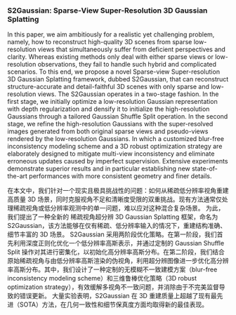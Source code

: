 ### S2Gaussian: Sparse-View Super-Resolution 3D Gaussian Splatting

In this paper, we aim ambitiously for a realistic yet challenging problem, namely, how to reconstruct high-quality 3D scenes from sparse low-resolution views that simultaneously suffer from deficient perspectives and clarity. Whereas existing methods only deal with either sparse views or low-resolution observations, they fail to handle such hybrid and complicated scenarios. To this end, we propose a novel Sparse-view Super-resolution 3D Gaussian Splatting framework, dubbed S2Gaussian, that can reconstruct structure-accurate and detail-faithful 3D scenes with only sparse and low-resolution views. The S2Gaussian operates in a two-stage fashion. In the first stage, we initially optimize a low-resolution Gaussian representation with depth regularization and densify it to initialize the high-resolution Gaussians through a tailored Gaussian Shuffle Split operation. In the second stage, we refine the high-resolution Gaussians with the super-resolved images generated from both original sparse views and pseudo-views rendered by the low-resolution Gaussians. In which a customized blur-free inconsistency modeling scheme and a 3D robust optimization strategy are elaborately designed to mitigate multi-view inconsistency and eliminate erroneous updates caused by imperfect supervision. Extensive experiments demonstrate superior results and in particular establishing new state-of-the-art performances with more consistent geometry and finer details.

在本文中，我们针对一个现实且极具挑战性的问题：如何从稀疏低分辨率视角重建高质量 3D 场景，同时克服视角不足和清晰度受限的双重挑战。现有方法通常仅处理稀疏视角或低分辨率观测中的单一问题，难以应对这种混合复杂场景。
为此，我们提出了一种全新的 稀疏视角超分辨 3D Gaussian Splatting 框架，命名为 S2Gaussian，该方法能够在仅有稀疏、低分辨率输入的情况下，重建结构准确、细节丰富的 3D 场景。
S2Gaussian 采用两阶段优化策略。在第一阶段，我们首先利用深度正则化优化一个低分辨率高斯表示，并通过定制的 Gaussian Shuffle Split 操作对其进行密集化，以初始化高分辨率高斯分布。在第二阶段，我们结合原始稀疏视角与由低分辨率高斯渲染的伪视角，利用超分辨图像进一步优化高分辨率高斯分布。其中，我们设计了一种定制的无模糊不一致建模方案（blur-free inconsistency modeling scheme）和三维鲁棒优化策略（3D robust optimization strategy），有效缓解多视角不一致问题，并消除由于不完美监督导致的错误更新。
大量实验表明，S2Gaussian 在 3D 重建质量上超越了现有最先进（SOTA）方法，在几何一致性和细节保真度方面均取得新的最佳表现。
